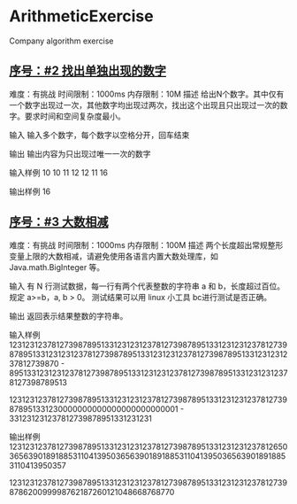 # ArithmeticExercise
Company algorithm exercise

## [序号：#2 找出单独出现的数字](./arithmetic/src/main/java/com/kevin/arithmetic/Solution2.java)
难度：有挑战  时间限制：1000ms  内存限制：10M
描述
给出N个数字。其中仅有一个数字出现过一次，其他数字均出现过两次，找出这个出现且只出现过一次的数字。要求时间和空间复杂度最小。

输入
输入多个数字，每个数字以空格分开，回车结束

输出
输出内容为只出现过唯一一次的数字

输入样例
10 10 11 12 12 11 16

输出样例
16


## [序号：#3 大数相减](./arithmetic/src/main/java/com/kevin/arithmetic/Solution3.java)
难度：有挑战  时间限制：1000ms  内存限制：100M
描述
两个长度超出常规整形变量上限的大数相减，请避免使用各语言内置大数处理库，如 Java.math.BigInteger 等。

输入
有 N 行测试数据，每一行有两个代表整数的字符串 a 和 b，长度超过百位。规定 a>=b，a, b > 0。
测试结果可以用 linux 小工具 bc进行测试是否正确。

输出
返回表示结果整数的字符串。

输入样例
1231231237812739878951331231231237812739878951331231231237812739878951331231231237812739878951331231231237812739878951331231231237812739870 - 89513312312312378127398789513312312312378127398789513312312312378127398789513

1231231237812739878951331231231237812739878951331231231237812739878951331230000000000000000000000001 - 331231231237812739878951331231231

输出样例
1231231237812739878951331231231237812739878951331231231237812650365639018918853110413950365639018918853110413950365639018918853110413950357

1231231237812739878951331231231237812739878951331231231237812739878620099998762187260121048668768770
